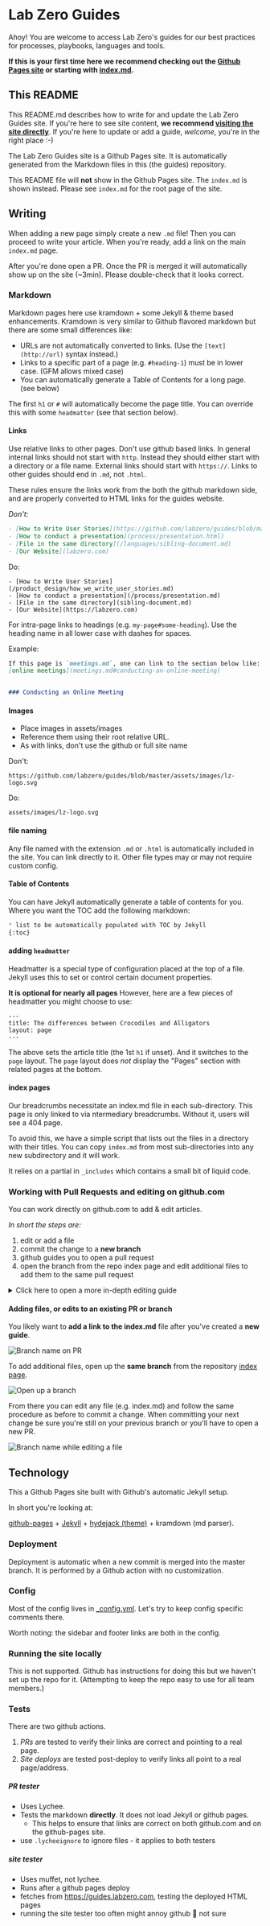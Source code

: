 # Lab Zero Guides
Ahoy! You are welcome to access Lab Zero's guides for our best practices for processes, playbooks, languages and tools.

**If this is your first time here we recommend checking out the [Github Pages site](https://guides.labzero.com) or starting with [index.md](index.md).**

## This README

This README.md describes how to write for and update the Lab Zero Guides site.  If you're here to see site content, **we recommend [visiting the site directly](https://guides.labzero.com)**.  If you're here to update or add a guide, *welcome*, you're in the right place :-)

The Lab Zero Guides site is a Github Pages site.  It is automatically generated from the Markdown files in this (the guides) repository.

This README file will **not** show in the Github Pages site.  The `index.md` is shown instead.  Please see `index.md` for the root page of the site.

## Writing

When adding a new page simply create a new `.md` file!  Then you can proceed to write your article.  When you're ready, add a link on the main `index.md` page.

After you're done open a PR.  Once the PR is merged it will automatically show up on the site (~3min).  Please double-check that it looks correct.

### Markdown

Markdown pages here use kramdown + some Jekyll & theme based enhancements.  Kramdown is very similar to Github flavored markdown but there are some small differences like:

* URLs are not automatically converted to links. (Use the `[text](http://url)` syntax instead.)
* Links to a specific part of a page (e.g. `#heading-1`) must be in lower case.  (GFM allows mixed case)
* You can automatically generate a Table of Contents for a long page. (see below)

The first `h1` or `#` will automatically become the page title.  You can override this with some `headmatter` (see that section below).

#### Links

Use relative links to other pages.  Don't use github based links.  In general internal links should not start with `http`.  Instead they should either start with a directory or a file name.  External links should start with `https://`.  Links to other guides should end in `.md`, not `.html`.

These rules ensure the links work from the both the github markdown side, and are properly converted to HTML links for the guides website.

*Don't:*
```md
- [How to Write User Stories](https://github.com/labzero/guides/blob/master/product_design/how_we_write_user_stories.md)
- [How to conduct a presentation](process/presentation.html)
- [File in the same directory](/languages/sibling-document.md)
- [Our Website](labzero.com)
```

Do:
```md'
- [How to Write User Stories](/product_design/how_we_write_user_stories.md)
- [How to conduct a presentation](/process/presentation.md)
- [File in the same directory](sibling-document.md)
- [Our Website](https://labzero.com)
```


For intra-page links to headings (e.g. `my-page#some-heading`).  Use the heading name in all lower case with dashes for spaces.

Example:

```md
If this page is `meetings.md`, one can link to the section below like:
[online meetings](meetings.md#conducting-an-online-meeting)


### Conducting an Online Meeting
```

#### Images

* Place images in assets/images
* Reference them using their root relative URL.
* As with links, don't use the github or full site name

Don't:
```
https://github.com/labzero/guides/blob/master/assets/images/lz-logo.svg
```

Do:
```
assets/images/lz-logo.svg
```

#### file naming

Any file named with the extension `.md` or `.html` is automatically included in the site.  You can link directly to it.  Other file types may or may not require custom config.

#### Table of Contents

You can have Jekyll automatically generate a table of contents for you.  Where you want the TOC add the following markdown:

```md
* list to be automatically populated with TOC by Jekyll
{:toc}
```

#### adding `headmatter`

Headmatter is a special type of configuration placed at the top of a file.  Jekyll uses this to set or control certain document properties.

**It is optional for nearly all pages**  However, here are a few pieces of headmatter you might choose to use:

```
---
title: The differences between Crocodiles and Alligators
layout: page
---
```

The above sets the article title (the 1st `h1` if unset).  And it switches to the `page` layout.  The `page` layout does *not* display the "Pages" section with related pages at the bottom.

#### index pages

Our breadcrumbs necessitate an index.md file in each sub-directory.  This page is only linked to via ntermediary breadcrumbs.  Without it, users will see a 404 page.  

To avoid this, we have a simple script that lists out the files in a directory with their titles.  You can copy `index.md` from most sub-directories into any new subdirectory and it will work.  

It relies on a partial in `_includes` which contains a small bit of liquid code.

### Working with Pull Requests and editing on github.com

You can work directly on github.com to add & edit articles.  

_In short the steps are:_

1. edit or add a file
2. commit the change to a **new branch**
3. github guides you to open a pull request
4. open the branch from the repo index page and edit additional files to add them to the same pull request

<details><summary>Click here to open a more in-depth editing guide</summary>

> Note that the UI you see may differ from the screenshots below. Github continues to refine their UI.

After you've made your first edit commit the change.

![Commit Changes button](https://github.com/labzero/guides/assets/1916144/b55e0311-138a-4f5d-a120-d9c88b924e37)

You'll note that it says you're creating a new commit and branch.  Copy the branch name for later use.  In this image the branch name is `tgaff-patch-1` (github created that for me).

![Commit changes dialog](https://github.com/labzero/guides/assets/1916144/4b07bf72-b2ab-4315-a03f-61b67aec412f)

Github will direct you to open a Pull Request (PR).  

</details>

#### Adding files, or edits to an existing PR or branch

You likely want to **add a link to the index.md** file after you've created a **new guide**.  

![Branch name on PR](https://github.com/labzero/guides/assets/1916144/39bf97fa-96e3-40c7-9276-8046ef9e9448)

To add additional files, open up the **same branch** from the repository [index page](https://github.com/labzero/guides/).

![Open up a branch](https://github.com/labzero/guides/assets/1916144/057be955-5557-4aa6-ab38-08a87cc82745)

From there you can edit any file (e.g. index.md) and follow the same procedure as before to commit a change.  When committing your next change be sure you're still on your previous branch or you'll have to open a new PR.

![Branch name while editing a file](https://github.com/labzero/guides/assets/1916144/85443f43-f773-4cbb-8e56-bd3fa35b42f9)

## Technology

This a Github Pages site built with Github's automatic Jekyll setup.

In short you're looking at:

[github-pages](https://docs.github.com/en/pages/getting-started-with-github-pages/about-github-pages) + [Jekyll](https://jekyllrb.com/) + [hydejack (theme)](https://hydejack.com/docs/) + kramdown (md parser).

### Deployment

Deployment is automatic when a new commit is merged into the master branch.  It is performed by a Github action with no customization.

### Config

Most of the config lives in [_config.yml](/_config.yml).  Let's try to keep config specific comments there.

Worth noting: the sidebar and footer links are both in the config.

### Running the site locally

This is not supported.  Github has instructions for doing this but we haven't set up the repo for it.  (Attempting to keep the repo easy to use for all team members.)

### Tests

There are two github actions.

1) _PRs_ are tested to verify their links are correct and pointing to a real page.
2) _Site deploys_ are tested post-deploy to verify links all point to a real page/address.

##### PR tester

* Uses Lychee.  
* Tests the markdown **directly**. It does not load Jekyll or github pages.  
  * This helps to ensure that links are correct on both github.com and on the github-pages site.
* use `.lycheeignore` to ignore files - it applies to both testers

##### site tester

* Uses muffet, not lychee.
* Runs after a github pages deploy
* fetches from https://guides.labzero.com, testing the deployed HTML pages
* running the site tester too often might annoy github :shrug: not sure
